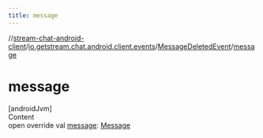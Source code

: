 ```yaml
---
title: message
---
```

//[stream-chat-android-client](../../../index.md)/[io.getstream.chat.android.client.events](../index.md)/[MessageDeletedEvent](index.md)/[message](message.md)



# message  
[androidJvm]  
Content  
open override val [message](message.md): [Message](../../io.getstream.chat.android.client.models/Message/index.md)  



